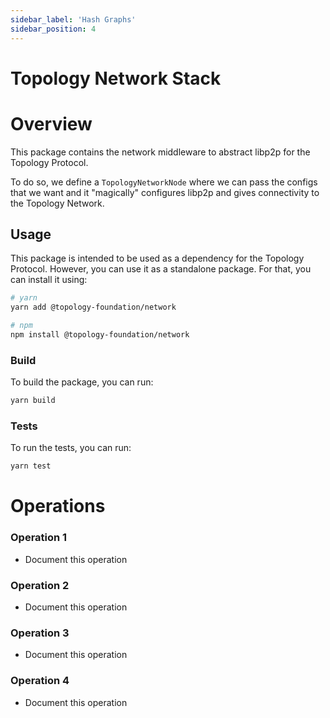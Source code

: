 ```yaml
---
sidebar_label: 'Hash Graphs'
sidebar_position: 4
---
```


# Topology Network Stack

# Overview

This package contains the network middleware to abstract libp2p for the Topology Protocol.

To do so, we define a `TopologyNetworkNode` where we can pass the configs that we want and it "magically" configures libp2p and gives connectivity to the Topology Network.

## Usage

This package is intended to be used as a dependency for the Topology Protocol. However, you can use it as a standalone package. For that, you can install it using:

```bash
# yarn
yarn add @topology-foundation/network

# npm
npm install @topology-foundation/network
```

### Build

To build the package, you can run:

```bash
yarn build
```

### Tests

To run the tests, you can run:

```bash
yarn test
```

# Operations

### Operation 1
- Document this operation

### Operation 2
- Document this operation

### Operation 3
- Document this operation

### Operation 4
- Document this operation